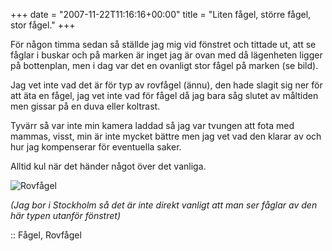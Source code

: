 +++
date = "2007-11-22T11:16:16+00:00"
title = "Liten fågel, större fågel, stor fågel."
+++

För någon timma sedan så ställde jag mig vid fönstret och tittade ut, att se fåglar i buskar och på marken är inget jag är ovan med då lägenheten ligger på bottenplan, men i dag var det en ovanligt stor fågel på marken (se bild).

Jag vet inte vad det är för typ av rovfågel (ännu), den hade slagit sig ner för att äta en fågel, jag vet inte vad för fågel då jag bara såg slutet av måltiden men gissar på en duva eller koltrast.

Tyvärr så var inte min kamera laddad så jag var tvungen att fota med mammas, visst, min är inte mycket bättre men jag vet vad den klarar av och hur jag kompenserar för eventuella saker.

Alltid kul när det händer något över det vanliga.

![Rovfågel][1]

*(Jag bor i Stockholm så det är inte direkt vanligt att man ser fåglar av den här typen utanför fönstret)*

:: Fågel, Rovfågel

<small></small>

 [1]: http://cdn.junkpile.se/2007/11/pb220119-small.JPG
